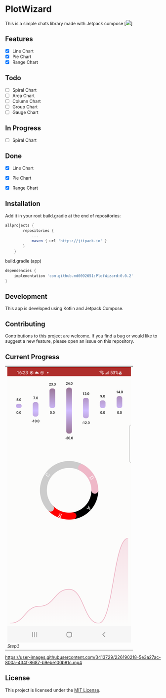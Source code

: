 # PlotWizard

This is a simple chats library made with Jetpack compose
[![](https://jitpack.io/v/md0092651/PlotWizard.svg)]

## Features

- [x] Line Chart
- [x] Pie Chart
- [x] Range Chart

## Todo

- [ ] Spiral Chart
- [ ] Area Chart
- [ ] Column Chart
- [ ] Group Chart
- [ ] Gauge Chart

## In Progress

- [ ] Spiral Chart

## Done

- [x] Line Chart
- [x] Pie Chart
- [x] Range Chart


## Installation
Add it in your root build.gradle at the end of repositories:

```groovy
allprojects {
		repositories {
			...
			maven { url 'https://jitpack.io' }
		}
	}
```
build.gradle (app)
```groovy
dependencies {
    implementation 'com.github.md0092651:PlotWizard:0.0.2'
}
```

## Development

This app is developed using Kotlin and Jetpack Compose.

## Contributing

Contributions to this project are welcome. If you find a bug or would like to suggest a new feature,
please open an issue on this repository.

## Current Progress

<p align="center">
  <table>
    <tr>
      <td>
        <img src="screenshot/Step1.png" alt="Compass screenshot" width="400"/>
        <br>
        <em>Step1</em>
      </td>
    </tr>
  </table>

https://user-images.githubusercontent.com/3413729/226190218-5e3a27ac-800a-434f-8687-b9ebe100b81c.mp4


## License

This project is licensed under the [MIT License](LICENSE).

